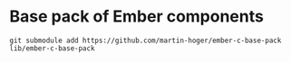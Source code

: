 # Base pack of Ember components

```
git submodule add https://github.com/martin-hoger/ember-c-base-pack lib/ember-c-base-pack
```
